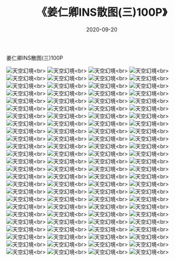﻿---
layout: post
title: 《姜仁卿INS散图(三)100P》
date: 2020-09-20
img: http://photo.orgx.cf/性感/2020/姜仁卿INS散图(三)100P/000.jpg
tags: [美女,性感,泳衣]
---

姜仁卿INS散图(三)100P



![天空幻境](http://photo.orgx.cf/性感/2020/姜仁卿INS散图(三)100P/001.jpg''天空幻境'')<br>
![天空幻境](http://photo.orgx.cf/性感/2020/姜仁卿INS散图(三)100P/002.jpg''天空幻境'')<br>
![天空幻境](http://photo.orgx.cf/性感/2020/姜仁卿INS散图(三)100P/003.jpg''天空幻境'')<br>
![天空幻境](http://photo.orgx.cf/性感/2020/姜仁卿INS散图(三)100P/004.jpg''天空幻境'')<br>
![天空幻境](http://photo.orgx.cf/性感/2020/姜仁卿INS散图(三)100P/005.jpg''天空幻境'')<br>
![天空幻境](http://photo.orgx.cf/性感/2020/姜仁卿INS散图(三)100P/006.jpg''天空幻境'')<br>
![天空幻境](http://photo.orgx.cf/性感/2020/姜仁卿INS散图(三)100P/007.jpg''天空幻境'')<br>
![天空幻境](http://photo.orgx.cf/性感/2020/姜仁卿INS散图(三)100P/008.jpg''天空幻境'')<br>
![天空幻境](http://photo.orgx.cf/性感/2020/姜仁卿INS散图(三)100P/009.jpg''天空幻境'')<br>
![天空幻境](http://photo.orgx.cf/性感/2020/姜仁卿INS散图(三)100P/010.jpg''天空幻境'')<br>
![天空幻境](http://photo.orgx.cf/性感/2020/姜仁卿INS散图(三)100P/011.jpg''天空幻境'')<br>
![天空幻境](http://photo.orgx.cf/性感/2020/姜仁卿INS散图(三)100P/012.jpg''天空幻境'')<br>
![天空幻境](http://photo.orgx.cf/性感/2020/姜仁卿INS散图(三)100P/013.jpg''天空幻境'')<br>
![天空幻境](http://photo.orgx.cf/性感/2020/姜仁卿INS散图(三)100P/014.jpg''天空幻境'')<br>
![天空幻境](http://photo.orgx.cf/性感/2020/姜仁卿INS散图(三)100P/015.jpg''天空幻境'')<br>
![天空幻境](http://photo.orgx.cf/性感/2020/姜仁卿INS散图(三)100P/016.jpg''天空幻境'')<br>
![天空幻境](http://photo.orgx.cf/性感/2020/姜仁卿INS散图(三)100P/017.jpg''天空幻境'')<br>
![天空幻境](http://photo.orgx.cf/性感/2020/姜仁卿INS散图(三)100P/018.jpg''天空幻境'')<br>
![天空幻境](http://photo.orgx.cf/性感/2020/姜仁卿INS散图(三)100P/019.jpg''天空幻境'')<br>
![天空幻境](http://photo.orgx.cf/性感/2020/姜仁卿INS散图(三)100P/020.jpg''天空幻境'')<br>
![天空幻境](http://photo.orgx.cf/性感/2020/姜仁卿INS散图(三)100P/021.jpg''天空幻境'')<br>
![天空幻境](http://photo.orgx.cf/性感/2020/姜仁卿INS散图(三)100P/022.jpg''天空幻境'')<br>
![天空幻境](http://photo.orgx.cf/性感/2020/姜仁卿INS散图(三)100P/023.jpg''天空幻境'')<br>
![天空幻境](http://photo.orgx.cf/性感/2020/姜仁卿INS散图(三)100P/024.jpg''天空幻境'')<br>
![天空幻境](http://photo.orgx.cf/性感/2020/姜仁卿INS散图(三)100P/025.jpg''天空幻境'')<br>
![天空幻境](http://photo.orgx.cf/性感/2020/姜仁卿INS散图(三)100P/026.jpg''天空幻境'')<br>
![天空幻境](http://photo.orgx.cf/性感/2020/姜仁卿INS散图(三)100P/027.jpg''天空幻境'')<br>
![天空幻境](http://photo.orgx.cf/性感/2020/姜仁卿INS散图(三)100P/028.jpg''天空幻境'')<br>
![天空幻境](http://photo.orgx.cf/性感/2020/姜仁卿INS散图(三)100P/029.jpg''天空幻境'')<br>
![天空幻境](http://photo.orgx.cf/性感/2020/姜仁卿INS散图(三)100P/030.jpg''天空幻境'')<br>
![天空幻境](http://photo.orgx.cf/性感/2020/姜仁卿INS散图(三)100P/031.jpg''天空幻境'')<br>
![天空幻境](http://photo.orgx.cf/性感/2020/姜仁卿INS散图(三)100P/032.jpg''天空幻境'')<br>
![天空幻境](http://photo.orgx.cf/性感/2020/姜仁卿INS散图(三)100P/033.jpg''天空幻境'')<br>
![天空幻境](http://photo.orgx.cf/性感/2020/姜仁卿INS散图(三)100P/034.jpg''天空幻境'')<br>
![天空幻境](http://photo.orgx.cf/性感/2020/姜仁卿INS散图(三)100P/035.jpg''天空幻境'')<br>
![天空幻境](http://photo.orgx.cf/性感/2020/姜仁卿INS散图(三)100P/036.jpg''天空幻境'')<br>
![天空幻境](http://photo.orgx.cf/性感/2020/姜仁卿INS散图(三)100P/037.jpg''天空幻境'')<br>
![天空幻境](http://photo.orgx.cf/性感/2020/姜仁卿INS散图(三)100P/038.jpg''天空幻境'')<br>
![天空幻境](http://photo.orgx.cf/性感/2020/姜仁卿INS散图(三)100P/039.jpg''天空幻境'')<br>
![天空幻境](http://photo.orgx.cf/性感/2020/姜仁卿INS散图(三)100P/040.jpg''天空幻境'')<br>
![天空幻境](http://photo.orgx.cf/性感/2020/姜仁卿INS散图(三)100P/041.jpg''天空幻境'')<br>
![天空幻境](http://photo.orgx.cf/性感/2020/姜仁卿INS散图(三)100P/042.jpg''天空幻境'')<br>
![天空幻境](http://photo.orgx.cf/性感/2020/姜仁卿INS散图(三)100P/043.jpg''天空幻境'')<br>
![天空幻境](http://photo.orgx.cf/性感/2020/姜仁卿INS散图(三)100P/044.jpg''天空幻境'')<br>
![天空幻境](http://photo.orgx.cf/性感/2020/姜仁卿INS散图(三)100P/045.jpg''天空幻境'')<br>
![天空幻境](http://photo.orgx.cf/性感/2020/姜仁卿INS散图(三)100P/046.jpg''天空幻境'')<br>
![天空幻境](http://photo.orgx.cf/性感/2020/姜仁卿INS散图(三)100P/047.jpg''天空幻境'')<br>
![天空幻境](http://photo.orgx.cf/性感/2020/姜仁卿INS散图(三)100P/048.jpg''天空幻境'')<br>
![天空幻境](http://photo.orgx.cf/性感/2020/姜仁卿INS散图(三)100P/049.jpg''天空幻境'')<br>
![天空幻境](http://photo.orgx.cf/性感/2020/姜仁卿INS散图(三)100P/050.jpg''天空幻境'')<br>
![天空幻境](http://photo.orgx.cf/性感/2020/姜仁卿INS散图(三)100P/051.jpg''天空幻境'')<br>
![天空幻境](http://photo.orgx.cf/性感/2020/姜仁卿INS散图(三)100P/052.jpg''天空幻境'')<br>
![天空幻境](http://photo.orgx.cf/性感/2020/姜仁卿INS散图(三)100P/053.jpg''天空幻境'')<br>
![天空幻境](http://photo.orgx.cf/性感/2020/姜仁卿INS散图(三)100P/054.jpg''天空幻境'')<br>
![天空幻境](http://photo.orgx.cf/性感/2020/姜仁卿INS散图(三)100P/055.jpg''天空幻境'')<br>
![天空幻境](http://photo.orgx.cf/性感/2020/姜仁卿INS散图(三)100P/056.jpg''天空幻境'')<br>
![天空幻境](http://photo.orgx.cf/性感/2020/姜仁卿INS散图(三)100P/057.jpg''天空幻境'')<br>
![天空幻境](http://photo.orgx.cf/性感/2020/姜仁卿INS散图(三)100P/058.jpg''天空幻境'')<br>
![天空幻境](http://photo.orgx.cf/性感/2020/姜仁卿INS散图(三)100P/059.jpg''天空幻境'')<br>
![天空幻境](http://photo.orgx.cf/性感/2020/姜仁卿INS散图(三)100P/060.jpg''天空幻境'')<br>
![天空幻境](http://photo.orgx.cf/性感/2020/姜仁卿INS散图(三)100P/061.jpg''天空幻境'')<br>
![天空幻境](http://photo.orgx.cf/性感/2020/姜仁卿INS散图(三)100P/062.jpg''天空幻境'')<br>
![天空幻境](http://photo.orgx.cf/性感/2020/姜仁卿INS散图(三)100P/063.jpg''天空幻境'')<br>
![天空幻境](http://photo.orgx.cf/性感/2020/姜仁卿INS散图(三)100P/064.jpg''天空幻境'')<br>
![天空幻境](http://photo.orgx.cf/性感/2020/姜仁卿INS散图(三)100P/065.jpg''天空幻境'')<br>
![天空幻境](http://photo.orgx.cf/性感/2020/姜仁卿INS散图(三)100P/066.jpg''天空幻境'')<br>
![天空幻境](http://photo.orgx.cf/性感/2020/姜仁卿INS散图(三)100P/067.jpg''天空幻境'')<br>
![天空幻境](http://photo.orgx.cf/性感/2020/姜仁卿INS散图(三)100P/068.jpg''天空幻境'')<br>
![天空幻境](http://photo.orgx.cf/性感/2020/姜仁卿INS散图(三)100P/069.jpg''天空幻境'')<br>
![天空幻境](http://photo.orgx.cf/性感/2020/姜仁卿INS散图(三)100P/070.jpg''天空幻境'')<br>
![天空幻境](http://photo.orgx.cf/性感/2020/姜仁卿INS散图(三)100P/071.jpg''天空幻境'')<br>
![天空幻境](http://photo.orgx.cf/性感/2020/姜仁卿INS散图(三)100P/072.jpg''天空幻境'')<br>
![天空幻境](http://photo.orgx.cf/性感/2020/姜仁卿INS散图(三)100P/073.jpg''天空幻境'')<br>
![天空幻境](http://photo.orgx.cf/性感/2020/姜仁卿INS散图(三)100P/074.jpg''天空幻境'')<br>
![天空幻境](http://photo.orgx.cf/性感/2020/姜仁卿INS散图(三)100P/075.jpg''天空幻境'')<br>
![天空幻境](http://photo.orgx.cf/性感/2020/姜仁卿INS散图(三)100P/076.jpg''天空幻境'')<br>
![天空幻境](http://photo.orgx.cf/性感/2020/姜仁卿INS散图(三)100P/077.jpg''天空幻境'')<br>
![天空幻境](http://photo.orgx.cf/性感/2020/姜仁卿INS散图(三)100P/078.jpg''天空幻境'')<br>
![天空幻境](http://photo.orgx.cf/性感/2020/姜仁卿INS散图(三)100P/079.jpg''天空幻境'')<br>
![天空幻境](http://photo.orgx.cf/性感/2020/姜仁卿INS散图(三)100P/080.jpg''天空幻境'')<br>
![天空幻境](http://photo.orgx.cf/性感/2020/姜仁卿INS散图(三)100P/081.jpg''天空幻境'')<br>
![天空幻境](http://photo.orgx.cf/性感/2020/姜仁卿INS散图(三)100P/082.jpg''天空幻境'')<br>
![天空幻境](http://photo.orgx.cf/性感/2020/姜仁卿INS散图(三)100P/083.jpg''天空幻境'')<br>
![天空幻境](http://photo.orgx.cf/性感/2020/姜仁卿INS散图(三)100P/084.jpg''天空幻境'')<br>
![天空幻境](http://photo.orgx.cf/性感/2020/姜仁卿INS散图(三)100P/085.jpg''天空幻境'')<br>
![天空幻境](http://photo.orgx.cf/性感/2020/姜仁卿INS散图(三)100P/086.jpg''天空幻境'')<br>
![天空幻境](http://photo.orgx.cf/性感/2020/姜仁卿INS散图(三)100P/087.jpg''天空幻境'')<br>
![天空幻境](http://photo.orgx.cf/性感/2020/姜仁卿INS散图(三)100P/088.jpg''天空幻境'')<br>
![天空幻境](http://photo.orgx.cf/性感/2020/姜仁卿INS散图(三)100P/089.jpg''天空幻境'')<br>
![天空幻境](http://photo.orgx.cf/性感/2020/姜仁卿INS散图(三)100P/090.jpg''天空幻境'')<br>
![天空幻境](http://photo.orgx.cf/性感/2020/姜仁卿INS散图(三)100P/091.jpg''天空幻境'')<br>
![天空幻境](http://photo.orgx.cf/性感/2020/姜仁卿INS散图(三)100P/092.jpg''天空幻境'')<br>
![天空幻境](http://photo.orgx.cf/性感/2020/姜仁卿INS散图(三)100P/093.jpg''天空幻境'')<br>
![天空幻境](http://photo.orgx.cf/性感/2020/姜仁卿INS散图(三)100P/094.jpg''天空幻境'')<br>
![天空幻境](http://photo.orgx.cf/性感/2020/姜仁卿INS散图(三)100P/095.jpg''天空幻境'')<br>
![天空幻境](http://photo.orgx.cf/性感/2020/姜仁卿INS散图(三)100P/096.jpg''天空幻境'')<br>
![天空幻境](http://photo.orgx.cf/性感/2020/姜仁卿INS散图(三)100P/097.jpg''天空幻境'')<br>
![天空幻境](http://photo.orgx.cf/性感/2020/姜仁卿INS散图(三)100P/098.jpg''天空幻境'')<br>
![天空幻境](http://photo.orgx.cf/性感/2020/姜仁卿INS散图(三)100P/099.jpg''天空幻境'')<br>
![天空幻境](http://photo.orgx.cf/性感/2020/姜仁卿INS散图(三)100P/100.jpg''天空幻境'')<br>